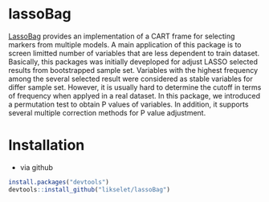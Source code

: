 # lassoBag
[LassoBag](https://github.com/likelet/lassoBag) provides an implementation of a CART frame for selecting markers from multiple models. A main application of this package is to screen limitted number of variables that are less dependent to
train dataset. Basically, this packages was initially deveploped for adjust LASSO selected results from bootstrapped sample set. Variables with the highest frequency among the several
selected result were considered as stable variables for differ sample set. However, it is usually hard to determine the cutoff in terms of  frequency when applyed in a real dataset. In this package, we introduced 
a permutation test to obtain P values of variables. In addition, it supports several multiple correction methods for  P value adjustment.

#  Installation 
* via github
```R
install.packages("devtools")
devtools::install_github("likselet/lassoBag")
```

